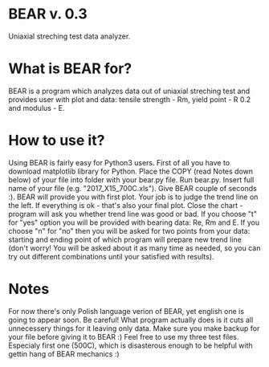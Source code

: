 # BEAR v. 0.3
Uniaxial streching test data analyzer.

# What is BEAR for?

BEAR is a program which analyzes data out of uniaxial streching test and provides user with plot and data: tensile strength - Rm, yield point - R 0.2 and modulus - E.

# How to use it?
Using BEAR is fairly easy for Python3 users. First of all you have to download matplotlib library for Python. Place the COPY (read Notes down below) of your file into folder with your bear.py file. Run bear.py. Insert full name of your file (e.g. "2017_X15_700C.xls"). Give BEAR couple of seconds :). BEAR will provide you with first plot. Your job is to judge the trend line on the left. If everything is ok - that's also your final plot. Close the chart - program will ask you whether trend line was good or bad. If you choose "t" for "yes" option you will be provided with bearing data: Re, Rm and E. If you choose "n" for "no" then you will be asked for two points from your data: starting and ending point of which program will prepare new trend line (don't worry! You will be asked about it as many time as needed, so you can try out different combinations until your satisfied with results).

# Notes
For now there's only Polish language verion of BEAR, yet english one is going to appear soon. Be careful! What program actually does is it cuts all unnecessery things for it leaving only data. Make sure you make backup for your file before giving it to BEAR :) Feel free to use my three test files. Especialy first one (500C), which is disasterous enough to be helpful with gettin hang of BEAR mechanics :)

